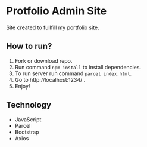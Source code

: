 # Protfolio Admin Site
Site created to fullfill my portfolio site.

## How to run?

1. Fork or download repo.
2. Run command `npm install` to install dependencies.
3. To run server run command `parcel index.html`.
4. Go to http://localhost:1234/ .
5. Enjoy!

## Technology
- JavaScript
- Parcel
- Bootstrap 
- Axios
